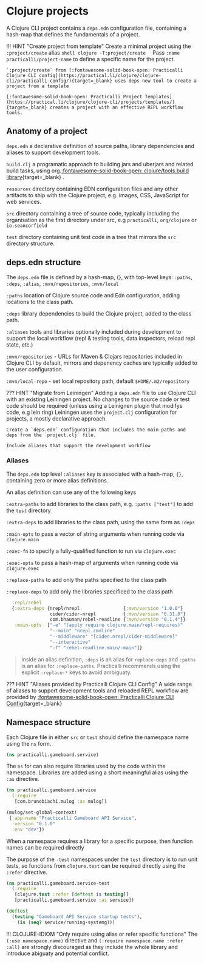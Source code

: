 # Clojure projects

A Clojure CLI project contains a `deps.edn` configuration file, containing a hash-map that defines the fundamentals of a project.

!!! HINT "Create project from template"
    Create a minimal project using the `:project/create` alias
    ```shell
    clojure -T:project/create 
    ```
    Pass `:name practicalli/project-name` to define a specific name for the project.

    `:project/create` from [:fontawesome-solid-book-open: Practicalli Clojure CLI config](https://practical.li/clojure/clojure-cli/practicalli-config/){target=_blank} uses deps-new tool to create a project from a template

    [:fontawesome-solid-book-open: Practicalli Project Templates](https://practical.li/clojure/clojure-cli/projects/templates/){target=_blank} creates a project with an effective REPL workflow tools. 


## Anatomy of a project

`deps.edn` a declarative definition of source paths, library dependencies and aliases to support development tools.

`build.clj` a programatic approach to building jars and uberjars and related build tasks, using org.[:fontawesome-solid-book-open: clojure/tools.build library](https://practical.li/clojure/clojure-cli/projects/package/tools-build/){target=_blank} .

`resources` directory containing EDN configuration files and any other artifacts to ship with the Clojure project, e.g. images, CSS, JavaScript for web services.

`src` directory containing a tree of source code, typically including the organisation as the first directory under src, e.g `practicalli`, `org/clojure` or `io.seancorfield`

`test` directory containing unit test code in a tree that mirrors the `src` directory structure.


## deps.edn structure

The `deps.edn` file is defined by a hash-map, {}, with top-level keys: `:paths`, `:deps`, `:alias`, `:mvn/repositories`, `:mvn/local`

`:paths` location of Clojure source code and Edn configuration, adding locations to the class path.

`:deps` library dependencies to build the Clojure project, added to the class path.

`:aliases` tools and libraries optionally included during development to support the local workflow (repl & testing tools, data inspectors, reload repl state, etc.)

`:mvn/repositories` - URLs for Maven & Clojars repositories included in Clojure CLI by default, mirrors and depenency caches are typically added to the user configuration.

`:mvn/local-repo` - set local repository path, default `$HOME/.m2/repository`

??? HINT "Migrate from Leiningen"
    Adding a `deps.edn` file to use Clojure CLI with an existing Leiningen project.  No changes to the source code or test code should be required (unless using a Leinignen plugin that modifys code, e.g lein ring)
    Leiningen uses the `project.clj` configuration for projects, a mostly declarative approach.

    Create a `deps.edn` configuration that includes the main paths and deps from the `project.clj` file.

    Include aliases that support the development workflow


### Aliases

The `deps.edn` top level `:aliases` key is associated with a hash-map, `{}`, containing zero or more alias definitions.

An alias definition can use any of the following keys

`:extra-paths` to add libraries to the class path, e.g. `:paths ["test"]` to add the `test` directory

`:extra-deps` to add libraries to the class path, using the same form as `:deps`

`:main-opts` to pass a vector of string arguments when running code via `clojure.main`

`:exec-fn` to specify a fully-qualified function to run via `clojure.exec`

`:exec-opts` to pass a hash-map of arguments when running code via `clojure.exec`

`:replace-paths` to add only the paths specified to the class path 

`:replace-deps` to add only the libraries specificed to the class path 


```clojure
  :repl/rebel
  {:extra-deps {nrepl/nrepl                {:mvn/version "1.0.0"}
                cider/cider-nrepl          {:mvn/version "0.31.0"}
                com.bhauman/rebel-readline {:mvn/version "0.1.4"}}
   :main-opts  ["-e" "(apply require clojure.main/repl-requires)"
                "--main" "nrepl.cmdline"
                "--middleware" "[cider.nrepl/cider-middleware]"
                "--interactive"
                "-f" "rebel-readline.main/-main"]}
```

> Inside an alias definition, `:deps` is an alias for `replace-deps` and `:paths`
is an alias for `:replace-paths`.  Practicalli recommends using the explicit `:replace-*` keys to avoid ambiguaty.


??? HINT "Aliases provided by Practicalli Clojure CLI Config"
    A wide range of aliases to support development tools and reloaded REPL workflow are provided by [:fontawesome-solid-book-open: Practicalli Clojure CLI Config](https://practical.li/clojure/clojure-cli/practicalli-config/){target=_blank}


## Namespace structure

Each Clojure file in either `src` or `test` should define the namespace name using the `ns` form. 

```clojure title="src/practicalli/gameboard/service.clj"
(ns practicalli.gameboard.service)
```

The `ns` for can also require libraries used by the code within the namespace.  Libraries are added using a short meaningful alias using the `:as` directive.


```clojure title="src/practicalli/gameboard/service.clj"
(ns practicalli.gameboard.service
  (:require 
   [com.brunobiachi.mulog :as mulog])

(mulog/set-global-context! 
 {:app-name "Practicalli Gameboard API Service",
  :version "0.1.0" 
  :env "dev"})
```

When a namespace requires a library for a specific purpose, then function names can be required directly

The purpose of the `-test` namespaces under the `test` directory is to run unit tests, so functions from `clojure.test` can be required directly using the `:refer` directive.

```clojure title="test/practicalli/gameboard/service_test.clj"
(ns practicalli.gameboard.service-test
  (:require 
   [clojure.test :refer [deftest is testing]]
   [practicalli.gameboard.service :as service])

(deftest
  (testing "Gameboard API Service startup tests"),
    (is (seq? service/running-systemg)))
```

!!! CLOJURE-IDIOM "Only require using alias or refer specific functions"
    The `(:use namespace.name)` directive and `(:require namespace.name :refer :all)` are strongly discouraged as they include the whole library and introduce abiguaty and potential conflict.

    
